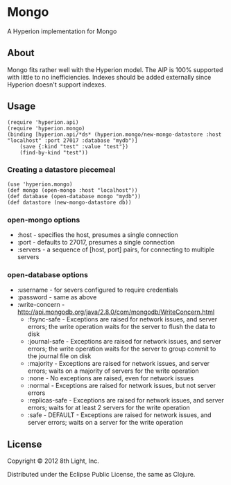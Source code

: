 # Mongo

A Hyperion implementation for Mongo

## About

Mongo fits rather well with the Hyperion model.  The AIP is 100% supported with little to no inefficiencies.
Indexes should be added externally since Hyperion doesn't support indexes.

## Usage

    (require 'hyperion.api)
    (require 'hyperion.mongo)
    (binding [hyperion.api/*ds* (hyperion.mongo/new-mongo-datastore :host "localhost" :port 27017 :database "mydb")]
        (save {:kind "test" :value "test"})
        (find-by-kind "test"))

### Creating a datastore piecemeal

    (use 'hyperion.mongo)
    (def mongo (open-mongo :host "localhost"))
    (def database (open-database mongo "mydb"))
    (def datastore (new-mongo-datastore db))

### open-mongo options

 * :host - specifies the host, presumes a single connection
 * :port - defaults to 27017, presumes a single connection
 * :servers - a sequence of [host, port] pairs, for connecting to multiple servers

### open-database options

 * :username - for severs configured to require credentials
 * :password - same as above
 * :write-concern - http://api.mongodb.org/java/2.8.0/com/mongodb/WriteConcern.html
    * :fsync-safe - Exceptions are raised for network issues, and server errors; the write operation waits for the server to flush the data to disk
    * :journal-safe - Exceptions are raised for network issues, and server errors; the write operation waits for the server to group commit to the journal file on disk
    * :majority - Exceptions are raised for network issues, and server errors; waits on a majority of servers for the write operation
    * :none - No exceptions are raised, even for network issues
    * :normal - Exceptions are raised for network issues, but not server errors
    * :replicas-safe - Exceptions are raised for network issues, and server errors; waits for at least 2 servers for the write operation
    * :safe - DEFAULT - Exceptions are raised for network issues, and server errors; waits on a server for the write operation

## License

Copyright © 2012 8th Light, Inc.

Distributed under the Eclipse Public License, the same as Clojure.
